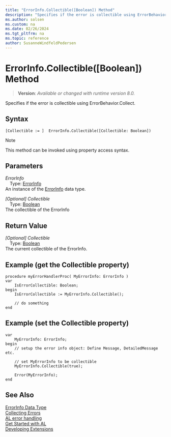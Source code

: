 ```yaml
---
title: "ErrorInfo.Collectible([Boolean]) Method"
description: "Specifies if the error is collectible using ErrorBehavior.Collect."
ms.author: solsen
ms.custom: na
ms.date: 02/26/2024
ms.tgt_pltfrm: na
ms.topic: reference
author: SusanneWindfeldPedersen
---
```

[//]: # (START>DO_NOT_EDIT)
[//]: # (IMPORTANT:Do not edit any of the content between here and the END>DO_NOT_EDIT.)
[//]: # (Any modifications should be made in the .xml files in the ModernDev repo.)
# ErrorInfo.Collectible([Boolean]) Method
> **Version**: _Available or changed with runtime version 8.0._

Specifies if the error is collectible using ErrorBehavior.Collect.


## Syntax
```AL
[Collectible := ]  ErrorInfo.Collectible([Collectible: Boolean])
```
> [!NOTE]
> This method can be invoked using property access syntax.
## Parameters
*ErrorInfo*  
&emsp;Type: [ErrorInfo](errorinfo-data-type.md)  
An instance of the [ErrorInfo](errorinfo-data-type.md) data type.  

*[Optional] Collectible*  
&emsp;Type: [Boolean](../boolean/boolean-data-type.md)  
The collectible of the ErrorInfo  


## Return Value
*[Optional] Collectible*  
&emsp;Type: [Boolean](../boolean/boolean-data-type.md)  
The current collectible of the ErrorInfo.


[//]: # (IMPORTANT: END>DO_NOT_EDIT)

## Example (get the Collectible property)

```AL
procedure myErrorHandlerProc( MyErrorInfo: ErrorInfo )
var 
    IsErrorCollectible: Boolean;
begin
    IsErrorCollectible := MyErrorInfo.Collectible();

    // do something 
end
```

## Example (set the Collectible property)

```AL
var 
    MyErrorInfo: ErrorInfo;
begin
    // setup the error info object: Define Message, DetailedMessage etc.

    // set MyErrorInfo to be collectible
    MyErrorInfo.Collectible(true);

    Error(MyErrorInfo);    
end
```


## See Also

[ErrorInfo Data Type](errorinfo-data-type.md)  
[Collecting Errors](../../devenv-error-collection.md)  
[AL error handling](../../devenv-al-error-handling.md)  
[Get Started with AL](../../devenv-get-started.md)  
[Developing Extensions](../../devenv-dev-overview.md)